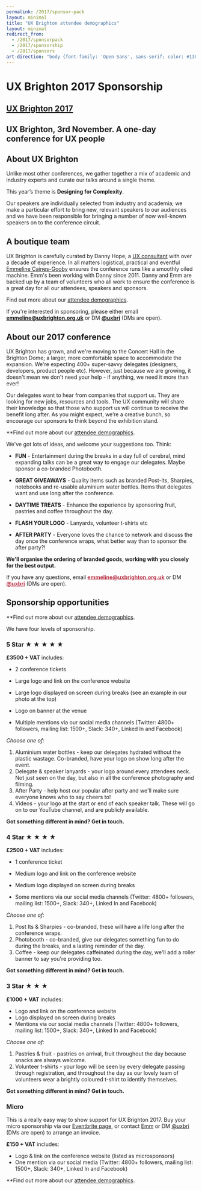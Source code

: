 ```yaml
---
permalink: /2017/sponsor-pack
layout: minimal
title: "UX Brighton attendee demographics"
layout: minimal
redirect_from:
  - /2017/sponsorpack
  - /2017/sponsorship
  - /2017/sponsors
art-direction: "body {font-family: 'Open Sans', sans-serif; color: #130f30} h1, h2,h3 {font-family: 'museo-slab',sans-serif; line-height: 1.2} h2{font-size: 1.5rem; color: #1075b0} h3{font-size: 1.3rem; color: #b83246 !important} img {width: 100%; padding:0; margin: 0; border: none} img[src*='3rd-party-logos']{width: 25%; vertical-align: middle; padding: 5px;} #ux-brighton-2017-sponsorship{background-image: url('/2017/photos/31158315046_8e49931af7_o.jpg'); background-repeat: no-repeat; margin: -2.5rem -2.5rem 0 -2.5rem; padding: 100% 1rem 1rem 2.5rem; height: 5rem; background-size: cover; color: #fff !important; text-shadow: 1px 1px 2px black;} #ux-brighton-2017 {background-image: url(/2017/logo/red-square-2017.svg); background-repeat: no-repeat; color: transparent; height: 15%; width: auto; position: absolute; top: 1rem; left: 1rem; margin: 0; padding: 0;} #ux-brighton-2017  a {height: 100%; width: auto; display: block; color: transparent} #ux-brighton-2017 a:hover {border: none} .event-detail{position: relative} .event-meta{ margin-bottom: 0} #ux-brighton-3rd-november-a-one-day-conference-for-ux-people {font-size: 3.2vmin; margin: 0 -3rem; padding: 1rem 2rem; background: #b83246; color: #fff; text-align: center;} body p{font-size: 1.1rem; line-height: 1.7rem} .quote p {margin: 1.1rem 2rem 0 0; color: rgb(127,127,127); font-size: 1.2rem; line-height: 2; font-style: italic} @media (min-width: 55rem) {img {width: auto} img[src*='3rd-party-logos']{width: 15%; vertical-align: middle; padding: 5px;} #ux-brighton-2017-sponsorship{padding-top: 35%; padding-bottom: 0rem}}"
---
```

# UX Brighton 2017 Sponsorship

## [UX Brighton 2017](http://uxbrighton.org.uk)

## UX Brighton, 3rd November. A one-day conference for UX people

## About UX Brighton

Unlike most other conferences, we gather together a mix of academic and industry experts and curate our talks around a single theme.

This year’s theme is **Designing for Complexity**.

Our speakers are individually selected from industry and academia; we make a particular effort to bring new, relevant speakers to our audiences and we have been responsible for bringing a number of now well-known speakers on to the conference circuit.

## A boutique team

UX Brighton is carefully curated by Danny Hope, a [UX consultant](https://www.linkedin.com/in/dannyhope) with over a decade of experience. In all matters logistical, practical and eventful [Emmeline Caines-Gooby](https://www.linkedin.com/in/emmeline-caines-gooby-9579195) ensures the conference runs like a smoothly oiled machine. Emm's been working with Danny since 2011. Danny and Emm are backed up by a team of volunteers who all work to ensure the conference is a great day for all our attendees, speakers and sponsors.

Find out more about our [attendee demographics](/2017/attendee-demographics).

If you're interested in sponsoring, please either email **[emmeline@uxbrighton.org.uk](mailto:emmeline@uxbrighton.org.uk)**
or DM **[@uxbri](https://twitter.com/direct_messages/create/uxbri)** (DMs are open).

## About our 2017 conference

UX Brighton has grown, and we're moving to the Concert Hall in the Brighton Dome; a larger, more comfortable space to accommodate the expansion. We're expecting 400+ super-savvy delegates (designers, developers, product people etc). However, just because we are growing, it doesn't mean we don't need your help - if anything, we need it more than ever!

Our delegates want to hear from companies that support us. They are looking for new jobs, resources and tools. The UX community will share their knowledge so that those who support us will continue to receive the benefit long after. As you might expect, we’re a creative bunch, so encourage our sponsors to think beyond the exhibition stand.

**Find out more about our [attendee demographics](/2017/attendee-demographics).

We've got lots of ideas, and welcome your suggestions too. Think:

* **FUN** - Entertainment during the breaks in a day full of cerebral, mind expanding talks can be a great way to engage our delegates. Maybe sponsor a co-branded Photobooth.

* **GREAT GIVEAWAYS** - Quality items such as branded Post-Its, Sharpies, notebooks and re-usable aluminium water bottles. Items that delegates want and use long after the conference.

* **DAYTIME TREATS** - Enhance the experience by sponsoring fruit, pastries and coffee throughout the day.

* **FLASH YOUR LOGO** - Lanyards, volunteer t-shirts etc

* **AFTER PARTY** - Everyone loves the chance to network and discuss the day once the conference wraps, what better way than to sponsor the after party?!

**We'll organise the ordering of branded goods, working with you closely for the best output.**

<p>If you have any questions, email <strong><a href="mailto:emmeline@uxbrighton.org.uk" style="color:#b83246">emmeline@uxbrighton.org.uk</a></strong>
or DM <strong><a href="https://twitter.com/direct_messages/create/uxbri" style="color:#b83246">@uxbri</a></strong> (DMs are open).</p>

## Sponsorship opportunities

**Find out more about our [attendee demographics](/2017/attendee-demographics).

We have four levels of sponsorship.

### 5 Star ★ ★ ★ ★ ★

**£3500 + VAT** includes:

* 2 conference tickets

* Large logo and link on the conference website

* Large logo displayed on screen during breaks (see an example in our photo at the top)

* Logo on banner at the venue

* Multiple mentions via our social media channels (Twitter: 4800+ followers, mailing list: 1500+, Slack: 340+, Linked In and Facebook)

*Choose one of:*

  1. Aluminium water bottles - keep our delegates hydrated without the plastic wastage. Co-branded, have your logo on show long after the event.
  2. Delegate & speaker lanyards - your logo around every attendees neck. Not just seen on the day, but also in all the conference photography and filming.
  3. After Party - help host our popular after party and we'll make sure everyone knows who to say cheers to!
  4. Videos - your logo at the start or end of each speaker talk. These will go on to our YouTube channel, and are publicly available.

**Got something different in mind? Get in touch.**

### 4 Star ★ ★ ★ ★

**£2500 + VAT** includes:

* 1 conference ticket

* Medium logo and link on the conference website

* Medium logo displayed on screen during breaks

* Some mentions via our social media channels (Twitter: 4800+ followers, mailing list: 1500+, Slack: 340+, Linked In and Facebook)

*Choose one of:*

1. Post Its & Sharpies - co-branded, these will have a life long after the conference wraps.
2.  Photobooth - co-branded, give our delegates something fun to do during the breaks, and a lasting reminder of the day.
3.  Coffee - keep our delegates caffeinated during the day, we'll add a roller banner to say you're providing too.

**Got something different in mind? Get in touch.**

### 3 Star ★ ★ ★

**£1000 + VAT** includes:

* Logo and link on the conference website
* Logo displayed on screen during breaks
* Mentions via our social media channels (Twitter: 4800+ followers, mailing list: 1500+, Slack: 340+, Linked In and Facebook)

*Choose one of:*

1.  Pastries & fruit - pastries on arrival, fruit throughout the day because snacks are always welcome.
2.  Volunteer t-shirts - your logo will be seen by every delegate passing through registration, and throughout the day as our lovely team of volunteers wear a brightly coloured t-shirt to identify themselves.

**Got something different in mind? Get in touch.**

### Micro

This is a really easy way to show support for UX Brighton 2017. Buy your micro sponsorship via our [Eventbrite page](https://www.eventbrite.co.uk/e/ux-brighton-2017-tickets-29815170979), or contact [Emm](mailto:emmeline@uxbrighton.org.uk) or DM [@uxbri](https://twitter.com/uxbri) (DMs are open) to arrange an invoice.

**£150 + VAT** includes:

* Logo & link on the conference website (listed as microsponsors)
* One mention via our social media (Twitter: 4800+ followers, mailing list: 1500+, Slack: 340+, Linked In and Facebook)

**Find out more about our [attendee demographics](/2017/attendee-demographics).
